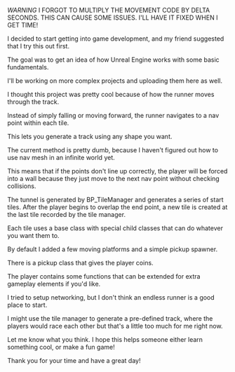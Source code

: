 *WARNING* I FORGOT TO MULTIPLY THE MOVEMENT CODE BY DELTA SECONDS. THIS CAN CAUSE SOME ISSUES. I'LL HAVE IT FIXED WHEN I GET TIME!

I decided to start getting into game development, and my friend suggested that I try this out first.

The goal was to get an idea of how Unreal Engine works with some basic fundamentals. 

I'll be working on more complex projects and uploading them here as well.

I thought this project was pretty cool because of how the runner moves through the track. 

Instead of simply falling or moving forward, the runner navigates to a nav point within each tile.

This lets you generate a track using any shape you want.

The current method is pretty dumb, because I haven't figured out how to use nav mesh in an infinite world yet.

This means that if the points don't line up correctly, the player will be forced into a wall because they just move to the next nav point without checking collisions.

The tunnel is generated by BP_TileManager and generates a series of start tiles. After the player begins to overlap the end point, a new tile is created at the last tile recorded by the tile manager.

Each tile uses a base class with special child classes that can do whatever you want them to. 

By default I added a few moving platforms and a simple pickup spawner. 

There is a pickup class that gives the player coins.

The player contains some functions that can be extended for extra gameplay elements if you'd like.

I tried to setup networking, but I don't think an endless runner is a good place to start. 

I might use the tile manager to generate a pre-defined track, where the players would race each other but that's a little too much for me right now.

Let me know what you think. I hope this helps someone either learn something cool, or make a fun game!

Thank you for your time and have a great day!
